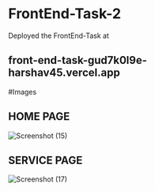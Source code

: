 # FrontEnd-Task-2
Deployed the FrontEnd-Task at 
## front-end-task-gud7k0l9e-harshav45.vercel.app
#Images
## HOME PAGE
![Screenshot (15)](https://user-images.githubusercontent.com/72965089/158128172-6d18dad2-e3c0-48f9-80f9-682cbdaf36ff.png)

## SERVICE PAGE
![Screenshot (17)](https://user-images.githubusercontent.com/72965089/158128316-e81714a7-9da1-49d6-b593-a43405181583.png)

